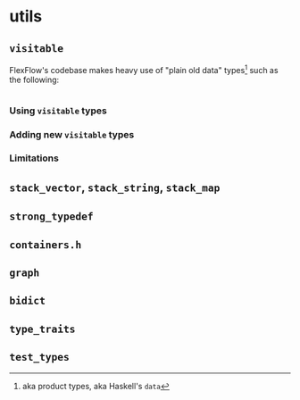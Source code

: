 # utils

## `visitable`

FlexFlow's codebase makes heavy use of "plain old data" types[^1] such as the following:
```cpp

```

[^1]: aka product types, aka Haskell's `data`

### Using `visitable` types

### Adding new `visitable` types

### Limitations

## `stack_vector`, `stack_string`, `stack_map`

## `strong_typedef`

## `containers.h`

## `graph`

## `bidict`

## `type_traits`

## `test_types`
